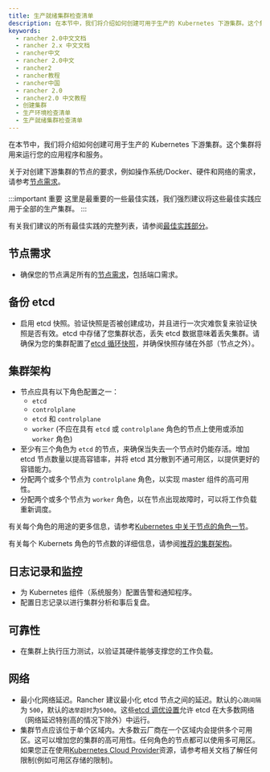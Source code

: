 ```yaml
---
title: 生产就绪集群检查清单
description: 在本节中，我们将介绍如何创建可用于生产的 Kubernetes 下游集群。这个集群将用来运行您的应用程序和服务。关于对创建下游集群的节点的要求，例如操作系统/Docker、硬件和网络的需求，请参考节点需求。这里是最重要的一些最佳实践，我们强烈建议将这些最佳实践应用于全部的生产集群。有关我们建议的所有最佳实践的完整列表，请参阅最佳实践。
keywords:
  - rancher 2.0中文文档
  - rancher 2.x 中文文档
  - rancher中文
  - rancher 2.0中文
  - rancher2
  - rancher教程
  - rancher中国
  - rancher 2.0
  - rancher2.0 中文教程
  - 创建集群
  - 生产环境检查清单
  - 生产就绪集群检查清单
---
```


在本节中，我们将介绍如何创建可用于生产的 Kubernetes 下游集群。这个集群将用来运行您的应用程序和服务。

关于对创建下游集群的节点的要求，例如操作系统/Docker、硬件和网络的需求，请参考[节点需求](/docs/cluster-provisioning/node-requirements/_index)。

:::important 重要
这里是最重要的一些最佳实践，我们强烈建议将这些最佳实践应用于全部的生产集群。
:::

有关我们建议的所有最佳实践的完整列表，请参阅[最佳实践部分](/docs/best-practices/_index)。

## 节点需求

- 确保您的节点满足所有的[节点需求](/docs/cluster-provisioning/node-requirements/_index)，包括端口需求。

## 备份 etcd

- 启用 etcd 快照。验证快照是否被创建成功，并且进行一次灾难恢复来验证快照是否有效。etcd 中存储了您集群状态，丢失 etcd 数据意味着丢失集群。请确保为您的集群配置了[etcd 循环快照](/docs/backups/backups/ha-backups/_index)，并确保快照存储在外部（节点之外）。

## 集群架构

- 节点应具有以下角色配置之一：
  - `etcd`
  - `controlplane`
  - `etcd` 和 `controlplane`
  - `worker` (不应在具有 `etcd` 或 `controlplane` 角色的节点上使用或添加 `worker` 角色)
- 至少有三个角色为 `etcd` 的节点，来确保当失去一个节点时仍能存活。增加 etcd 节点数量以提高容错率，并将 etcd 其分散到不通可用区，以提供更好的容错能力。
- 分配两个或多个节点为 `controlplane` 角色，以实现 master 组件的高可用性。
- 分配两个或多个节点为 `worker` 角色，以在节点出现故障时，可以将工作负载重新调度。

有关每个角色的用途的更多信息，请参考[Kubernetes 中关于节点的角色一节](/docs/cluster-provisioning/production/nodes-and-roles/_index)。

有关每个 Kubernets 角色的节点数的详细信息，请参阅[推荐的集群架构](/docs/cluster-provisioning/production/recommended-architecture/_index)。

## 日志记录和监控

- 为 Kubernetes 组件（系统服务）配置告警和通知程序。
- 配置日志记录以进行集群分析和事后复盘。

## 可靠性

- 在集群上执行压力测试，以验证其硬件能够支撑您的工作负载。

## 网络

- 最小化网络延迟。Rancher 建议最小化 etcd 节点之间的延迟。默认的`心跳间隔`为 `500`，默认的`选举超时`为`5000`。这些[etcd 调优设置](https://coreos.com/etcd/docs/latest/tuning.html)允许 etcd 在大多数网络（网络延迟特别高的情况下除外）中运行。
- 集群节点应该位于单个区域内。大多数云厂商在一个区域内会提供多个可用区。这可以增加您的集群的高可用性。任何角色的节点都可以使用多可用区。如果您正在使用[Kubernetes Cloud Provider](/docs/cluster-provisioning/rke-clusters/cloud-providers/_index)资源，请参考相关文档了解任何限制(例如可用区存储的限制)。
